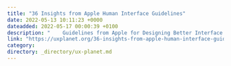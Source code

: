 ```yaml
---
title: "36 Insights from Apple Human Interface Guidelines"
date: 2022-05-13 10:11:23 +0000
dateadded: 2022-05-17 00:00:39 +0100
description: "    Guidelines from Apple for Designing Better Interface.  Continue reading on UX Planet »  "
link: "https://uxplanet.org/36-insights-from-apple-human-interface-guidelines-4a5ee3a71299?source=rss----819cc2aaeee0---4"
category:
directory: _directory/ux-planet.md
---
```

